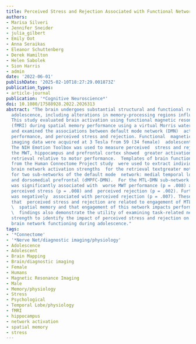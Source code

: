 ```yaml
---
title: Perceived Stress and Rejection Associated with Functional Network Strength During Memory Retrieval in Adolescents
authors:
- Marisa Silveri
- Jennifer Sneider
- julia_gilbert
- Emily Oot
- Anna Seraikas
- Eleanor Schuttenberg
- Derek Hamilton
- Helen Sabolek
- Sion Harris
- admin
date: '2022-06-01'
publishDate: '2025-02-10T18:27:29.001873Z'
publication_types:
- article-journal
publication: '*Cognitive Neuroscience*'
doi: 10.1080/17588928.2022.2026313
abstract: "The brain undergoes substantial structural and functional remodeling during
  adolescence, including alterations in memory-processing regions influenced by  stress.
  This study evaluated brain activation using functional magnetic resonance  imaging
  (fMRI) during spatial memory performance using a virtual Morris water  task (MWT)
  and examined the associations between default mode network (DMN)  activation, task
  performance, and perceived stress and rejection. Functional  magnetic resonance
  imaging data were acquired at 3 Tesla from 59 (34 female)  adolescents (13-14 years).
  The NIH Emotion Toolbox was used to measure perceived  stress and rejection. During
  the MWT, hippocampus and prefrontal cortex showed  greater activation during memory
  retrieval relative to motor performance.  Templates of brain functional networks
  from the Human Connectome Project study  were used to extract individual participants'
  brain network activation strengths  for the retrieval textgreater motor contrast
  for two sub-networks of the default mode  network: medial temporal lobe (MTL-DMN)
  and dorsomedial prefrontal (dMPFC-DMN).  For the MTL-DMN sub-network only, activation
  was significantly associated with  worse MWT performance (p = .008) and greater
  perceived stress (p = .008) and  perceived rejection (p = .002). Further, MWT performance
  was negatively  associated with perceived rejection (p = .007). These findings suggest
  that  perceived stress and rejection are related to engagement of MTL-DMN during\
  \  spatial memory and that engagement of this network impacts performance. These\
  \  findings also demonstrate the utility of examining task-related network  activation
  strength to identify the impact of perceived stress and rejection on  large-scale
  brain network functioning during adolescence."
tags:
- '*Connectome'
- '*Nerve Net/diagnostic imaging/physiology'
- Adolescence
- Adolescent
- Brain Mapping
- Brain/diagnostic imaging
- Female
- Humans
- Magnetic Resonance Imaging
- Male
- Memory/physiology
- Stress
- Psychological
- Temporal Lobe/physiology
- fMRI
- hippocampus
- network activation
- spatial memory
- stress
---
```

